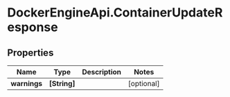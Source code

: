 # DockerEngineApi.ContainerUpdateResponse

## Properties
Name | Type | Description | Notes
------------ | ------------- | ------------- | -------------
**warnings** | **[String]** |  | [optional] 


